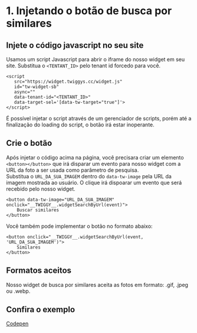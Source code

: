 # 1. Injetando o botão de busca por similares

## Injete o código javascript no seu site
Usamos um script Javascript para abrir o iframe do nosso widget em seu site.
Substitua o `<TENTANT_ID>` pelo tenant id forcedo para você.

```
<script 
   src="https://widget.twiggys.cc/widget.js" 
   id="tw-widget-sb" 
   async="" 
   data-tenant-id="<TENTANT_ID>" 
   data-target-sel='[data-tw-target="true"]'>
</script>
```

É possível injetar o script através de um gerenciador de scripts, porém até a finalização do loading do script, o botão irá estar inoperante.

## Crie o botão
Após injetar o código acima na página, você precisara criar um elemento `<button></button>` que irá disparar um evento para nosso widget com a URL da foto a ser usada como parâmetro de pesquisa.</br>
Substitua o `URL_DA_SUA_IMAGEM` dentro do `data-tw-image` pela URL da imagem mostrada ao usuário.
O clique irá dispoarar um evento que será recebido pelo nosso widget.

```
<button data-tw-image="URL_DA_SUA_IMAGEM" onclick="__TWIGGY__.widgetSearchByUrl(event)">
    Buscar similares
</button>
```
Você também pode implementar o botão no formato abaixo:
```
<button onclick="__TWIGGY__.widgetSearchByUrl(event, 'URL_DA_SUA_IMAGEM')">
    Similares
</button>
```

## Formatos aceitos
Nosso widget de busca por similares aceita as fotos em formato: .gif, .jpeg ou .webp.

## Confira o exemplo
[Codepen](https://codepen.io/AustinFelipe/pen/mdGpqbj)